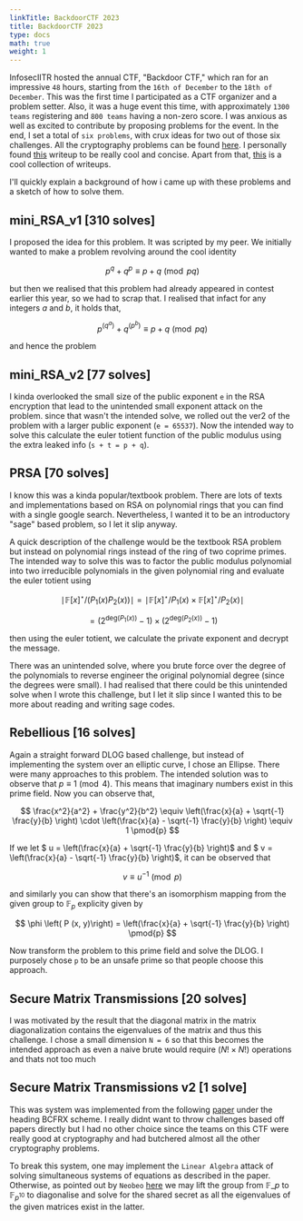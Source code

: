 ```yaml
---
linkTitle: BackdoorCTF 2023
title: BackdoorCTF 2023 
type: docs
math: true
weight: 1
---
```


InfosecIITR hosted the annual CTF, "Backdoor CTF," which ran for an impressive `48` hours, starting from the `16th of December` to the `18th of December`. This was the first time I participated as a CTF organizer and a problem setter. Also, it was a huge event this time, with approximately `1300 teams` registering and `800 teams` having a non-zero score. I was anxious as well as excited to contribute by proposing problems for the event. In the end, I set a total of `six problems`, with crux ideas for two out of those six challenges. All the cryptography problems can be found <a href="https://github.com/MmukulKhedekar/BackdoorCTF2023-Crypto">here</a>. I personally found <a href="https://connor-mccartney.github.io/cryptography/other/BackdoorCTF-2023-writeups">this</a> writeup to be really cool and concise. Apart from that, <a href="https://ctfwriteups.org/ctfs/658035f233b399e7fe20f655/edit">this</a> is a cool collection of writeups. 

I'll quickly explain a background of how i came up with these problems and a sketch of how to solve them.

## mini_RSA_v1 [310 solves]

I proposed the idea for this problem. It was scripted by my peer. We initially wanted to make a problem revolving around the cool identity

$$
    p ^ q + q ^ p \equiv p + q \pmod{pq}
$$

but then we realised that this problem had already appeared in contest earlier this year, so we had to scrap that. I realised that infact for any integers $a$ and $b$, it holds that, 

$$
 p^{\left( q^a\right)} + q^{\left( p^b\right)} \equiv p + q \pmod{pq}
$$

and hence the problem

## mini_RSA_v2 [77 solves]

I kinda overlooked the small size of the public exponent `e` in the RSA encryption that lead to the unintended small exponent attack on the problem. since that wasn't the intended solve, we rolled out the ver2 of the problem with a larger public exponent (`e = 65537`). Now the intended way to solve this calculate the euler totient function of the public modulus using the extra leaked info (`s + t = p + q`).

## PRSA [70 solves]

I know this was a kinda popular/textbook problem. There are lots of texts and implementations based on RSA on polynomial rings that you can find with a single google search. Nevertheless, I wanted it to be an introductory "sage" based problem, so I let it slip anyway.

A quick description of the challenge would be the textbook RSA problem but instead on polynomial rings instead of the ring of two coprime primes. The intended way to solve this was to factor the public modulus polynomial into two irreducible polynomials in the given polynomial ring and evaluate the euler totient using 

$$
    \mid \mathbb{F}[x]^{\star} / \left(P_1(x) P_2(x)\right) \mid = \mid \mathbb{F}[x]^{\star} / P_1(x) \times \mathbb{F}[x]^{\star} / P_2(x) \mid 
$$

$$
= \left(2 ^{\text{deg} \left(P_1(x) \right)} - 1 \right) \times \left(2 ^{\text{deg} \left(P_2(x) \right)} - 1 \right)
$$

then using the euler totient, we calculate the private exponent and decrypt the message. 

There was an unintended solve, where you brute force over the degree of the polynomials to reverse engineer the original polynomial degree (since the degrees were small). I had realised that there could be this unintended solve when I wrote this challenge, but I let it slip since I wanted this to be more about reading and writing sage codes.

## Rebellious [16 solves]

Again a straight forward DLOG based challenge, but instead of implementing the system over an elliptic curve, I chose an Ellipse. There were many approaches to this problem. The intended solution was to observe that $p \equiv 1 \pmod{4}$. This means that imaginary numbers exist in this prime field. Now you can observe that,

$$
\frac{x^2}{a^2} + \frac{y^2}{b^2} \equiv \left(\frac{x}{a} + \sqrt{-1} \frac{y}{b} \right) \cdot \left(\frac{x}{a} - \sqrt{-1} \frac{y}{b} \right) \equiv 1 \pmod{p}
$$

If we let $ u = \left(\frac{x}{a} + \sqrt{-1} \frac{y}{b} \right)$ and $ v = \left(\frac{x}{a} - \sqrt{-1} \frac{y}{b} \right)$, it can be observed that 

$$
    v \equiv u ^ {-1} \pmod{p}
$$

and similarly you can show that there's an isomorphism mapping from the given group to $\mathbb{F}_p$ explicity given by

$$
    \phi \left( P (x, y)\right) = \left(\frac{x}{a} + \sqrt{-1} \frac{y}{b} \right) \pmod{p} 
$$

Now transform the problem to this prime field and solve the DLOG. I purposely chose `p` to be an unsafe prime so that people choose this approach.

## Secure Matrix Transmissions [20 solves]

I was motivated by the result that the diagonal matrix in the matrix diagonalization contains the eigenvalues of the matrix and thus this challenge. I chose a small dimension `N = 6` so that this becomes the intended approach as even a naive brute would require $(N! \times N!)$ operations and thats not too much

## Secure Matrix Transmissions v2 [1 solve]

This was system was implemented from the following <a href="https://www.degruyter.com/document/doi/10.1515/jmc.2011.010/html"> paper</a> under the heading BCFRX scheme. I really didnt want to throw challenges based off papers directly but I had no other choice since the teams on this CTF were really good at cryptography and had butchered almost all the other cryptography problems.

To break this system, one may implement the `Linear Algebra` attack of solving simultaneous systems of equations as described in the paper. Otherwise, as pointed out by `Neobeo` <a href="https://discord.com/channels/916568950375059476/916693278701781103/1187542230345470052">here</a> we may lift the group from $\mathbb{F}\_{p}$ to $\mathbb{F}_{p^{10}}$ to diagonalise and solve for the shared secret as all the eigenvalues of the given matrices exist in the latter.
